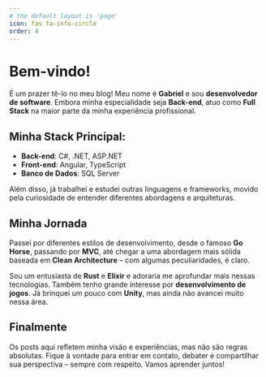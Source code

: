 ```yaml
---
# the default layout is 'page'
icon: fas fa-info-circle
order: 4
---
```


# Bem-vindo!

É um prazer tê-lo no meu blog! Meu nome é **Gabriel** e sou **desenvolvedor de software**.
Embora minha especialidade seja **Back-end**, atuo como **Full Stack** na maior parte da minha experiência profissional.

## Minha Stack Principal:
* **Back-end**: C#, .NET, ASP.NET
* **Front-end**: Angular, TypeScript
* **Banco de Dados**: SQL Server

Além disso, já trabalhei e estudei outras linguagens e frameworks, movido pela curiosidade de entender diferentes abordagens e arquiteturas.

## Minha Jornada

Passei por diferentes estilos de desenvolvimento, desde o famoso **Go Horse**, passando por **MVC**, até chegar a uma abordagem mais sólida baseada em **Clean Architecture** – com algumas peculiaridades, é claro.

Sou um entusiasta de **Rust** e **Elixir** e adoraria me aprofundar mais nessas tecnologias. Também tenho grande interesse por **desenvolvimento de jogos**. Já brinquei um pouco com **Unity**, mas ainda não avancei muito nessa área.

## Finalmente

Os posts aqui refletem minha visão e experiências, mas não são regras absolutas. Fique à vontade para entrar em contato, debater e compartilhar sua perspectiva – sempre com respeito. Vamos aprender juntos!
